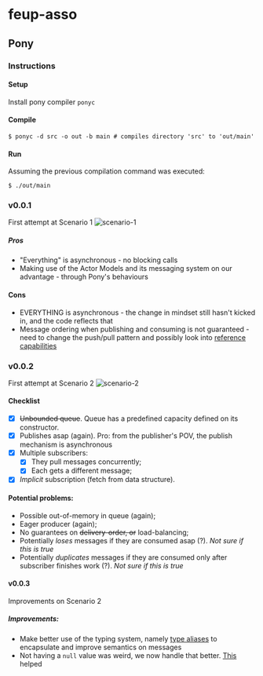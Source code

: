 # feup-asso

## Pony

### Instructions

#### Setup
Install pony compiler `ponyc`

#### Compile
```shell
$ ponyc -d src -o out -b main # compiles directory 'src' to 'out/main'
```

#### Run

Assuming the previous compilation command was executed:
```shell
$ ./out/main
```

### v0.0.1

First attempt at Scenario 1 
![scenario-1](https://github.com/hugoferreira/asso-pipes-and-stuff-v19/raw/master/assets/scenario-1.png)

##### Pros
- "Everything" is asynchronous - no blocking calls
- Making use of the Actor Models and its messaging system on our advantage - through Pony's behaviours

#### Cons
- EVERYTHING is asynchronous - the change in mindset still hasn't kicked in, and the code reflects that
- Message ordering when publishing and consuming is not guaranteed - need to change the push/pull pattern and possibly look into [reference capabilities](https://tutorial.ponylang.io/reference-capabilities.html)

### v0.0.2

First attempt at Scenario 2
![scenario-2](https://github.com/hugoferreira/asso-pipes-and-stuff-v19/raw/master/assets/scenario-2.png)

#### Checklist

- [x] ~~Unbounded queue~~. Queue has a predefined capacity defined on its constructor. 
- [x] Publishes asap (again). Pro: from the publisher's POV, the publish mechanism is asynchronous
- [x] Multiple subscribers:
    - [x] They pull messages concurrently;
    - [x] Each gets a different message;
- [x] *Implicit* subscription (fetch from data structure).

#### Potential problems:

* Possible out-of-memory in queue (again);
* Eager producer (again);
* No guarantees on ~~delivery-order, or~~ load-balancing;
* Potentially *loses* messages if they are consumed asap (?). *Not sure if this is true*
* Potentially *duplicates* messages if they are consumed only after subscriber finishes work (?). *Not sure if this is true*

#### v0.0.3

Improvements on Scenario 2
##### Improvements:
* Make better use of the typing system, namely [type aliases](https://tutorial.ponylang.io/types/type-aliases.html) to encapsulate and improve semantics on messages
* Not having a `null` value was weird, we now handle that better. [This](https://patterns.ponylang.io/creation/supply-chain.html) helped
